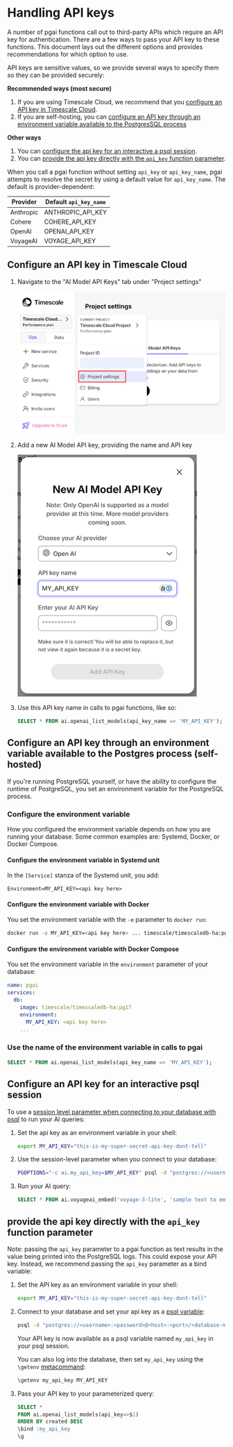 # Handling API keys

A number of pgai functions call out to third-party APIs which require an API
key for authentication. There are a few ways to pass your API key to these
functions. This document lays out the different options and provides
recommendations for which option to use.

API keys are sensitive values, so we provide several ways to specify them so
they can be provided securely:

**Recommended ways (most secure)**

1. If you are using Timescale Cloud, we recommend that you [configure an API key in Timescale Cloud](#configure-an-api-key-in-timescale-cloud).
2. If you are self-hosting, you can [configure an API key through an environment variable available to the PostgresSQL process](#configure-an-api-key-through-an-environment-variable-available-to-the-postgres-process-self-hosted)

**Other ways**
1. You can [configure the api key for an interactive a psql session](#configure-an-api-key-for-an-interactive-psql-session).
2. You can [provide the api key directly with the `api_key` function parameter](#provide-the-api-key-directly-with-the-api_key-function-parameter).

When you call a pgai function without setting `api_key` or `api_key_name`, pgai
attempts to resolve the secret by using a default value for `api_key_name`. The
default is provider-dependent:

| Provider  | Default `api_key_name` |
|-----------|------------------------|
| Anthropic | ANTHROPIC_API_KEY      |
| Cohere    | COHERE_API_KEY         |
| OpenAI    | OPENAI_API_KEY         |
| VoyageAI  | VOYAGE_API_KEY         |


## Configure an API key in Timescale Cloud

1. Navigate to the "AI Model API Keys" tab under "Project settings"

   ![Timescale Cloud project settings](/docs/images/timescale_project_settings.png)

1. Add a new AI Model API key, providing the name and API key

   ![Timescale Cloud new AI model API key](/docs/images/timescale_new_ai_model_api_key.png)

1. Use this API key name in calls to pgai functions, like so:
    ```sql
    SELECT * FROM ai.openai_list_models(api_key_name => 'MY_API_KEY');
    ```

## Configure an API key through an environment variable available to the Postgres process (self-hosted)

If you're running PostgreSQL yourself, or have the ability to configure the
runtime of PostgreSQL, you set an environment variable for the PostgreSQL
process.

### Configure the environment variable

How you configured the environment variable depends on how you are running your
database. Some common examples are: Systemd, Docker, or Docker Compose.

#### Configure the environment variable in Systemd unit

In the `[Service]` stanza of the Systemd unit, you add:

```
Environment=MY_API_KEY=<api key here>
```

#### Configure the environment variable with Docker

You set the environment variable with the `-e` parameter to `docker run`:

```sh
docker run -e MY_API_KEY=<api key here> ... timescale/timescaledb-ha:pg17
```

#### Configure the environment variable with Docker Compose

You set the environment variable in the `environment` parameter of your
database:

```yaml
name: pgai
services:
  db:
    image: timescale/timescaledb-ha:pg17
    environment:
      MY_API_KEY: <api key here>
    ...
```

### Use the name of the environment variable in calls to pgai

```sql
SELECT * FROM ai.openai_list_models(api_key_name => 'MY_API_KEY');
```

## Configure an API key for an interactive psql session

To use a [session level parameter when connecting to your database with psql](https://www.postgresql.org/docs/current/config-setting.html#CONFIG-SETTING-SHELL)
to run your AI queries:

1. Set the api key as an environment variable in your shell:
    ```bash
    export MY_API_KEY="this-is-my-super-secret-api-key-dont-tell"
    ```

1. Use the session-level parameter when you connect to your database:

    ```bash
    PGOPTIONS="-c ai.my_api_key=$MY_API_KEY" psql -d "postgres://<username>:<password>@<host>:<port>/<database-name>"
    ```

1. Run your AI query:

    ```sql
    SELECT * FROM ai.voyageai_embed('voyage-3-lite', 'sample text to embed', api_key_name => 'my_api_key');
    ```


## provide the api key directly with the `api_key` function parameter

Note: passing the `api_key` parameter to a pgai function as text results in the
value being printed into the PostgreSQL logs. This could expose your API key.
Instead, we recommend passing the `api_key` parameter as a bind variable:

1. Set the API key as an environment variable in your shell:
    ```bash
    export MY_API_KEY="this-is-my-super-secret-api-key-dont-tell"
    ```

2. Connect to your database and set your api key as a [psql variable](https://www.postgresql.org/docs/current/app-psql.html#APP-PSQL-VARIABLES):

      ```bash
      psql -d "postgres://<username>:<password>@<host>:<port>/<database-name>" -v my_api_key=$MY_API_KEY
      ```
   Your API key is now available as a psql variable named `my_api_key` in your psql session.

   You can also log into the database, then set `my_api_key` using the `\getenv` [metacommand](https://www.postgresql.org/docs/current/app-psql.html#APP-PSQL-META-COMMAND-GETENV):

      ```sql
      \getenv my_api_key MY_API_KEY
      ```

3. Pass your API key to your parameterized query:
    ```sql
    SELECT *
    FROM ai.openai_list_models(api_key=>$1)
    ORDER BY created DESC
    \bind :my_api_key
    \g
    ```
